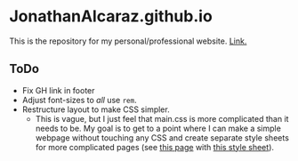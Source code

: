 # JonathanAlcaraz.github.io
This is the repository for my personal/professional website. [Link.](https://jonathanalcaraz.github.io)

## ToDo

+ Fix GH link in footer
+ Adjust font-sizes to *all* use `rem`.
+ Restructure layout to make CSS simpler.
  - This is vague, but I just feel that main.css is more complicated than it needs to be. My goal is to get to a point where I can make a simple webpage without touching any CSS and create separate style sheets for more complicated pages (see [this page](https://JonathanAlcaraz.github.io/teaching/topqualprep20) with [this style sheet](/assets/main.css)).
